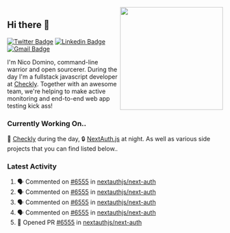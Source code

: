 <img align="right" src="https://user-images.githubusercontent.com/7415984/172472491-91b16eac-fa22-4ecf-92df-d687139fd1f9.gif" width="240" />

## Hi there 👋

[![Twitter Badge](https://img.shields.io/badge/-@ndom91-1ca0f1?style=flat-square&labelColor=1ca0f1&logo=twitter&logoColor=white&link=https://twitter.com/ndom91)](https://twitter.com/ndom91) [![Linkedin Badge](https://img.shields.io/badge/-ndom91-blue?style=flat-square&logo=Linkedin&logoColor=white&link=https://www.linkedin.com/in/ndom91/)](https://www.linkedin.com/in/ndom91/) [![Gmail Badge](https://img.shields.io/badge/-yo@ndo.dev-c14438?style=flat-square&logo=mail.ru&logoColor=white&link=mailto:yo@ndo.dev)](mailto:yo@ndo.dev)

I'm Nico Domino, command-line warrior and open sourcerer. During the day I'm a fullstack javascript developer at [Checkly](https://checklyhq.com). Together with an awesome team, we're helping to make active monitoring and end-to-end web app testing kick ass!

### Currently Working On..

🦝 [Checkly](https://checklyhq.com) during the day, 🔒 [NextAuth.js](https://github.com/nextauthjs/next-auth) at night. As well as various side projects that you can find listed below..

<!--START_SECTION_PROFILE_VIEWS:readme-info-->
<!--END_SECTION_PROFILE_VIEWS:readme-info-->

<!--START_SECTION_DAILY_COMMIT:readme-info-->
<!--END_SECTION_DAILY_COMMIT:readme-info-->

<!--START_SECTION_WEEKLY_COMMIT:readme-info-->
<!--END_SECTION_WEEKLY_COMMIT:readme-info-->

### Latest Activity

<!--START_SECTION:activity-->
1. 🗣 Commented on [#6555](https://github.com/nextauthjs/next-auth/issues/6555) in [nextauthjs/next-auth](https://github.com/nextauthjs/next-auth)
2. 🗣 Commented on [#6555](https://github.com/nextauthjs/next-auth/issues/6555) in [nextauthjs/next-auth](https://github.com/nextauthjs/next-auth)
3. 🗣 Commented on [#6555](https://github.com/nextauthjs/next-auth/issues/6555) in [nextauthjs/next-auth](https://github.com/nextauthjs/next-auth)
4. 🗣 Commented on [#6555](https://github.com/nextauthjs/next-auth/issues/6555) in [nextauthjs/next-auth](https://github.com/nextauthjs/next-auth)
5. 💪 Opened PR [#6555](https://github.com/nextauthjs/next-auth/pull/6555) in [nextauthjs/next-auth](https://github.com/nextauthjs/next-auth)
<!--END_SECTION:activity-->
